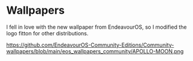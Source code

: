 # Wallpapers

I fell in love with the new wallpaper from EndeavourOS, so I modified the logo fitton for other distributions.

https://github.com/EndeavourOS-Community-Editions/Community-wallpapers/blob/main/eos_wallpapers_community/APOLLO-MOON.png
